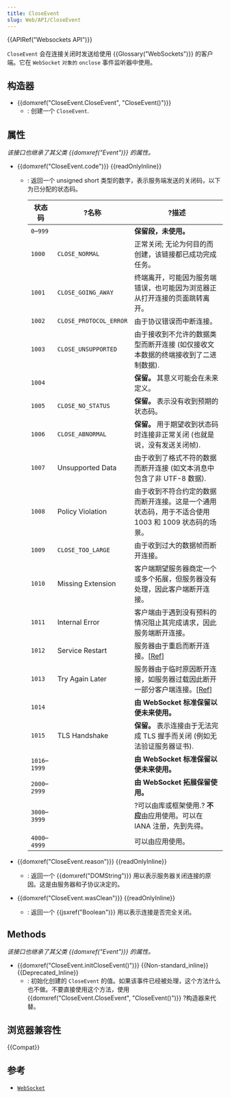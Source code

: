 ```yaml
---
title: CloseEvent
slug: Web/API/CloseEvent
---
```


{{APIRef("Websockets API")}}

`CloseEvent` 会在连接关闭时发送给使用 {{Glossary("WebSockets")}} 的客户端。它在 `WebSocket` `对象的` `onclose` 事件监听器中使用。

## 构造器

- {{domxref("CloseEvent.CloseEvent", "CloseEvent()")}}
  - : 创建一个 `CloseEvent`.

## 属性

_该接口也继承了其父类 {{domxref("Event")}} 的属性。_

- {{domxref("CloseEvent.code")}} {{readOnlyInline}}

  - : 返回一个 unsigned short 类型的数字，表示服务端发送的关闭码，以下为已分配的状态码。

    | 状态码        | ?名称                  | ?描述                                                                                                                                        |
    | ------------- | ---------------------- | -------------------------------------------------------------------------------------------------------------------------------------------- |
    | `0`–`999`     |                        | **保留段，未使用。**                                                                                                                         |
    | `1000`        | `CLOSE_NORMAL`         | 正常关闭; 无论为何目的而创建，该链接都已成功完成任务。                                                                                       |
    | `1001`        | `CLOSE_GOING_AWAY`     | 终端离开，可能因为服务端错误，也可能因为浏览器正从打开连接的页面跳转离开。                                                                   |
    | `1002`        | `CLOSE_PROTOCOL_ERROR` | 由于协议错误而中断连接。                                                                                                                     |
    | `1003`        | `CLOSE_UNSUPPORTED`    | 由于接收到不允许的数据类型而断开连接 (如仅接收文本数据的终端接收到了二进制数据).                                                             |
    | `1004`        |                        | **保留。** 其意义可能会在未来定义。                                                                                                          |
    | `1005`        | `CLOSE_NO_STATUS`      | **保留。** 表示没有收到预期的状态码。                                                                                                        |
    | `1006`        | `CLOSE_ABNORMAL`       | **保留。** 用于期望收到状态码时连接非正常关闭 (也就是说，没有发送关闭帧).                                                                    |
    | `1007`        | Unsupported Data       | 由于收到了格式不符的数据而断开连接 (如文本消息中包含了非 UTF-8 数据).                                                                        |
    | `1008`        | Policy Violation       | 由于收到不符合约定的数据而断开连接。这是一个通用状态码，用于不适合使用 1003 和 1009 状态码的场景。                                           |
    | `1009`        | `CLOSE_TOO_LARGE`      | 由于收到过大的数据帧而断开连接。                                                                                                             |
    | `1010`        | Missing Extension      | 客户端期望服务器商定一个或多个拓展，但服务器没有处理，因此客户端断开连接。                                                                   |
    | `1011`        | Internal Error         | 客户端由于遇到没有预料的情况阻止其完成请求，因此服务端断开连接。                                                                             |
    | `1012`        | Service Restart        | 服务器由于重启而断开连接。\[[Ref](https://www.ietf.org/mail-archive/web/hybi/current/msg09670.html)]                                         |
    | `1013`        | Try Again Later        | 服务器由于临时原因断开连接，如服务器过载因此断开一部分客户端连接。\[[Ref](https://www.ietf.org/mail-archive/web/hybi/current/msg09670.html)] |
    | `1014`        |                        | **由 WebSocket 标准保留以便未来使用。**                                                                                                      |
    | `1015`        | TLS Handshake          | **保留。** 表示连接由于无法完成 TLS 握手而关闭 (例如无法验证服务器证书).                                                                     |
    | `1016`–`1999` |                        | **由 WebSocket 标准保留以便未来使用。**                                                                                                      |
    | `2000`–`2999` |                        | **由 WebSocket 拓展保留使用。**                                                                                                              |
    | `3000`–`3999` |                        | ?可以由库或框架使用.? **不应**由应用使用。可以在 IANA 注册，先到先得。                                                                       |
    | `4000`–`4999` |                        | 可以由应用使用。                                                                                                                             |

- {{domxref("CloseEvent.reason")}} {{readOnlyInline}}
  - : 返回一个 {{domxref("DOMString")}} 用以表示服务器关闭连接的原因。这是由服务器和子协议决定的。
- {{domxref("CloseEvent.wasClean")}} {{readOnlyInline}}
  - : 返回一个 {{jsxref("Boolean")}} 用以表示连接是否完全关闭。

## Methods

_该接口也继承了其父类 {{domxref("Event")}} 的属性。_

- {{domxref("CloseEvent.initCloseEvent()")}} {{Non-standard_inline}} {{Deprecated_Inline}}
  - : 初始化创建的 `CloseEvent` 的值。如果该事件已经被处理，这个方法什么也不做。不要直接使用这个方法，使用 {{domxref("CloseEvent.CloseEvent", "CloseEvent()")}} ?构造器来代替。

## 浏览器兼容性

{{Compat}}

## 参考

- [`WebSocket`](/zh-CN/docs/Web/API/WebSocket)
